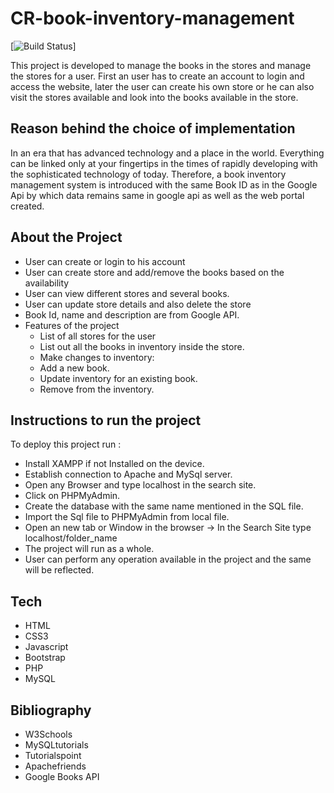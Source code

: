# CR-book-inventory-management

[![Build Status](https://raw.githubusercontent.com/dwyl/repo-badges/master/highresPNGs/build-passing.png)]

This project is developed to manage the books in the stores and manage the stores for a user. First an user has to create an account to login and access the website, later the user can create his own store or he can also visit the stores available and look into the books available in the store.


## Reason behind the choice of implementation

In an era that has advanced technology and a place in the world. Everything can be linked only at your fingertips in the times of rapidly developing with the sophisticated technology of today. Therefore, a book inventory management system is introduced with the same Book ID as in the Google Api by which data remains same in google api as well as the web portal created.

## About the Project

 - User can create or login to his account
 - User can create store and add/remove the books based on the availability
 - User can view different stores and several books.
 - User can update store details and also delete the store
 - Book Id, name and description are from Google API.
 - 
   Features of the project
   * List of all stores for the user
   * List out all the books in inventory inside the store.
   * Make changes to inventory:
   * Add a new book.
   * Update inventory for an existing book.
   * Remove from the inventory.
  
## Instructions to run the project

To deploy this project run :

  - Install XAMPP if not Installed on the device.
  - Establish connection to Apache and MySql server.
  - Open any Browser and type localhost in the search site.
  - Click on PHPMyAdmin.
  - Create the database with the same name mentioned in the SQL file.
  - Import the Sql file to PHPMyAdmin from local file.
  - Open an new tab or Window in the browser -> In the Search Site type localhost/folder_name
  - The project will run as a whole.
  - User can perform any operation available in the project and the same will be reflected.

## Tech
 - HTML
 - CSS3
 - Javascript
 - Bootstrap
 - PHP
 - MySQL

## Bibliography
- W3Schools
- MySQLtutorials
- Tutorialspoint
- Apachefriends
- Google Books API
